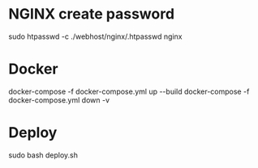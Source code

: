 # NGINX create password
sudo htpasswd -c ./webhost/nginx/.htpasswd nginx

# Docker
docker-compose -f docker-compose.yml up --build
docker-compose -f docker-compose.yml down -v 

# Deploy
sudo bash deploy.sh
